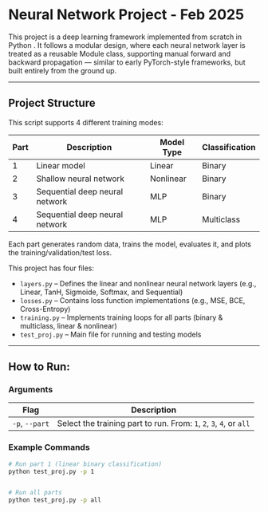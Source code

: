 # Neural Network Project - Feb 2025

This project is a deep learning framework implemented from scratch in Python . It follows a modular design, where each neural network layer is treated as a reusable Module class, supporting manual forward and backward propagation — similar to early PyTorch-style frameworks, but built entirely from the ground up.

---

## Project Structure

This script supports 4 different training modes:

| Part | Description                          | Model Type         | Classification |
|------|--------------------------------------|--------------------|----------------|
| 1    | Linear model                         | Linear             | Binary         |
| 2    | Shallow neural network               | Nonlinear  | Binary |
| 3    | Sequential deep neural network       | MLP    | Binary |
| 4    | Sequential deep neural network       | MLP    | Multiclass |

Each part generates random data, trains the model, evaluates it, and plots the training/validation/test loss.

This project has four files: 
- `layers.py` – Defines the linear and nonlinear neural network layers (e.g., Linear, TanH, Sigmoide, Softmax, and Sequential)
- `losses.py` – Contains loss function implementations  (e.g., MSE, BCE, Cross-Entropy)
- `training.py` – Implements training loops for all parts   (binary & multiclass, linear & nonlinear)
- `test_proj.py` – Main file for running and testing models



---

## How to Run:

###  Arguments

| Flag       | Description                                     |
|------------|-------------------------------------------------|
| `-p`, `--part` | Select the training part to run. From: `1`, `2`, `3`, `4`, or `all` |

###  Example Commands

```bash
# Run part 1 (linear binary classification)
python test_proj.py -p 1


# Run all parts
python test_proj.py -p all
